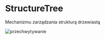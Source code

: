 # StructureTree
Mechanizmu zarządzania strukturą drzewiastą

![przechwytywanie](https://user-images.githubusercontent.com/26554041/44970541-8185aa80-af52-11e8-87f3-53fe36136f8d.PNG)
